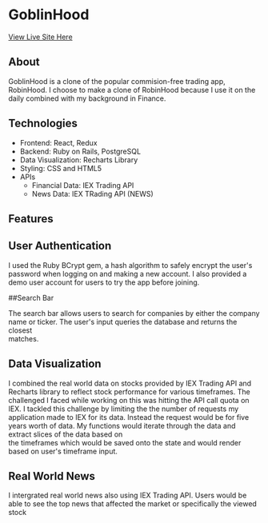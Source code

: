 #  GoblinHood

[View Live Site Here](http://goblinhood.herokuapp.com/#/)

## About
GoblinHood is a clone of the popular commision-free trading app, RobinHood. I choose to make a clone of RobinHood because I use it on the daily combined with my background in Finance. 

## Technologies 
  * Frontend: React, Redux
  * Backend: Ruby on Rails, PostgreSQL
  * Data Visualization: Recharts Library
  * Styling: CSS and HTML5
  * APIs
    * Financial Data: IEX Trading API 
    * News Data: IEX TRading API (NEWS)
    
## Features 

 ## User Authentication 
  
 I used the Ruby BCrypt gem, a hash algorithm to safely encrypt the user's password when logging on and making a new account. I also provided a demo user 
 account for users to try the app before joining.  
   
 ##Search Bar
  
  The search bar allows users to search for companies by either the company name or ticker. The user's input queries the database and returns the closest      
  matches.
  
  ## Data Visualization 
  
  I combined the real world data on stocks provided by IEX Trading API and Recharts library to reflect stock performance for various timeframes. The challenged I
  faced while working on this was hitting the API call quota on IEX. I tackled this challenge by limiting the the number of requests my application made to IEX     for its data. Instead the request would be for five years worth of data. My functions would iterate through the data and extract slices of the data based on  
  the timeframes which would be saved onto the state and would render based on user's timeframe input.
  
  ## Real World News
  
  I intergrated real world news also using IEX Trading API. Users would be able to see the top news that affected the market or specifically the viewed stock 
  
  
